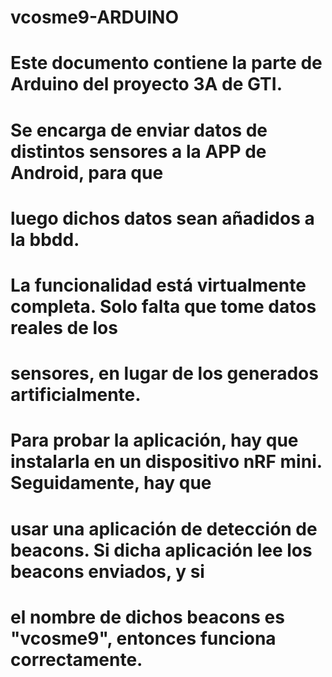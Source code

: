 #	vcosme9-ARDUINO

#	Este documento contiene la parte de Arduino del proyecto 3A de GTI.
#	Se encarga de enviar datos de distintos sensores a la APP de Android, para que
#	luego dichos datos sean añadidos a la bbdd.
	
#	La funcionalidad está virtualmente completa. Solo falta que tome datos reales de los
#	sensores, en lugar de los generados artificialmente.

#	Para probar la aplicación, hay que instalarla en un dispositivo nRF mini. Seguidamente, hay que
#	usar una aplicación de detección de beacons. Si dicha aplicación lee los beacons enviados, y si
#	el nombre de dichos beacons es "vcosme9", entonces funciona correctamente.